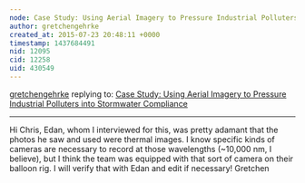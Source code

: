 ```yaml
---
node: Case Study: Using Aerial Imagery to Pressure Industrial Polluters into Stormwater Compliance 
author: gretchengehrke
created_at: 2015-07-23 20:48:11 +0000
timestamp: 1437684491
nid: 12095
cid: 12258
uid: 430549
---
```




[gretchengehrke](../profile/gretchengehrke) replying to: [Case Study: Using Aerial Imagery to Pressure Industrial Polluters into Stormwater Compliance ](../notes/gretchengehrke/07-23-2015/case-study-using-aerial-imagery-to-pressure-industrial-polluters-into-stormwater-compliance)

----
Hi Chris, 
Edan, whom I interviewed for this, was pretty adamant that the photos he saw and used were thermal images.  I know specific kinds of cameras are necessary to record at those wavelengths (~10,000 nm, I believe), but I think the team was equipped with that sort of camera on their balloon rig.  I will verify that with Edan and edit if necessary! 
Gretchen